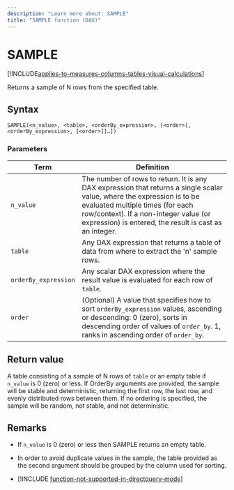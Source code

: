 ```yaml
---
description: "Learn more about: SAMPLE"
title: "SAMPLE function (DAX)"
---
```

# SAMPLE

[!INCLUDE[applies-to-measures-columns-tables-visual-calculations](includes/applies-to-measures-columns-tables-visual-calculations.md)]

Returns a sample of N rows from the specified table.  
  
## Syntax  
  
```dax
SAMPLE(<n_value>, <table>, <orderBy_expression>, [<order>[, <orderBy_expression>, [<order>]]…])  
```
  
### Parameters  

|Term|Definition|  
|---------|---------|
|`n_value`       |  The number of rows to return. It is any DAX expression that returns a single scalar value, where the expression is to be evaluated multiple times (for each row/context). If a non-integer value (or expression) is entered, the result is cast as an integer.         |
|`table`     |   Any DAX expression that returns a table of data from where to extract the 'n' sample rows.       |
|`orderBy_expression`      |   Any scalar DAX expression where the result value is evaluated for each row of `table`.        |
|`order`       |  (Optional) A value that specifies how to sort `orderBy_expression` values, ascending or descending: 0 (zero), sorts in descending order of values of `order_by`. 1, ranks in ascending order of `order_by`.     |
  
## Return value

A table consisting of a sample of N rows of `table` or an empty table if `n_value` is 0 (zero) or less. If OrderBy arguments are provided, the sample will be stable and deterministic, returning the first row, the last row, and evenly distributed rows between them. If no ordering is specified, the sample will be random, not stable, and not deterministic.  
  
## Remarks  
  
- If `n_value` is 0 (zero) or less then SAMPLE returns an empty table.  

- In order to avoid duplicate values in the sample, the table provided as the second argument should be grouped by the column used for sorting.

- [!INCLUDE [function-not-supported-in-directquery-mode](includes/function-not-supported-in-directquery-mode.md)]
